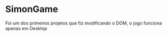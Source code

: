 # SimonGame

Foi um dos primeiros projetos que fiz modificando o DOM, o jogo funciona apenas em Desktop
